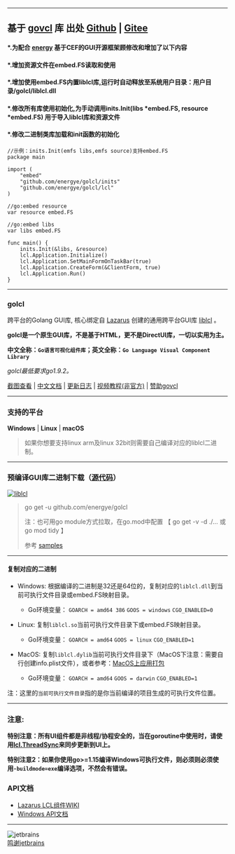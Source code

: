 
----
## 基于 [govcl](https://gitee.com/ying32/govcl/) 库 出处 [Github](https://github.com/ying32/govcl) | [Gitee](https://gitee.com/ying32/govcl)
#### *.为配合 [energy](https://github.com/energye/energy) 基于CEF的GUI开源框架顾修改和增加了以下内容
#### *.增加资源文件在embed.FS读取和使用
#### *.增加使用embed.FS内置liblcl库,运行时自动释放至系统用户目录：用户目录/golcl/liblcl.dll
#### *.修改所有库使用初始化,为手动调用inits.Init(libs *embed.FS, resource *embed.FS) 用于导入liblcl库和资源文件
#### *.修改二进制类库加载和init函数的初始化

```golang
//示例：inits.Init(emfs libs,emfs source)支持embed.FS
package main

import (
	"embed"
	"github.com/energye/golcl/inits"
	"github.com/energye/golcl/lcl"
)

//go:embed resource
var resource embed.FS

//go:embed libs
var libs embed.FS

func main() {
	inits.Init(&libs, &resource)
	lcl.Application.Initialize()
	lcl.Application.SetMainFormOnTaskBar(true)
	lcl.Application.CreateForm(&ClientForm, true)
	lcl.Application.Run()
}
```

----

### golcl

跨平台的Golang GUI库, 核心绑定自 [Lazarus](https://www.lazarus-ide.org/) 创建的通用跨平台GUI库 [liblcl](https://github.com/energye/liblcl) 。

**golcl是一个原生GUI库，不是基于HTML，更不是DirectUI库，一切以实用为主。**

**中文全称：`Go语言可视化组件库`；英文全称：`Go Language Visual Component Library`**

*golcl最低要求go1.9.2。*

[截图查看](https://z-kit.cc/screenshot.html) |
[中文文档](https://gitee.com/ying32/golcl/wikis/pages) |
[更新日志](https://z-kit.cc/changelog.html) |
[视频教程(非官方)](https://video.0-w.cc/videos/1) |
[赞助govcl](https://z-kit.cc/sponsor.html)

----

### 支持的平台
**Windows** | **Linux** | **macOS**

> 如果你想要支持linux arm及linux 32bit则需要自己编译对应的liblcl二进制。

----

### 预编译GUI库二进制下载（[源代码](https://github.com/ying32/liblcl)）
[![liblcl](https://img.shields.io/github/downloads/ying32/govcl/latest/liblcl-2.2.0.zip.svg)](https://github.com/ying32/govcl/releases/download/v2.2.0/liblcl-2.2.0.zip)


> go get -u github.com/energye/golcl
>
> 注：也可用go module方式拉取，在go.mod中配置 【 go get -v -d ./... 或 go mod tidy 】
> 
> 参考 [samples](https://github.com/energye/golcl/tree/main/samples)
----

#### 复制对应的二进制

* Windows: 根据编译的二进制是32还是64位的，复制对应的`liblcl.dll`到当前可执行文件目录或embed.FS映射目录。
  * Go环境变量： `GOARCH = amd64 386` `GOOS = windows` `CGO_ENABLED=0`

* Linux: 复制`liblcl.so`当前可执行文件目录下或embed.FS映射目录。
  * Go环境变量： `GOARCH = amd64` `GOOS = linux` `CGO_ENABLED=1`

* MacOS: 复制`liblcl.dylib`当前可执行文件目录下（MacOS下注意：需要自行创建info.plist文件），或者参考：[MacOS上应用打包](https://github.com/energye/golcl/blob/main/pkgs/macapp/README.md)
  * Go环境变量： `GOARCH = amd64` `GOOS = darwin` `CGO_ENABLED=1`


注：这里的`当前可执行文件目录`指的是你当前编译的项目生成的可执行文件位置。

----

### 注意:

**特别注意：所有UI组件都是非线程/协程安全的，当在goroutine中使用时，请使用[lcl.ThreadSync](https://gitee.com/ying32/golcl/wikis/pages?sort_id=976890&doc_id=102420)来同步更新到UI上。**

**特别注意2：如果你使用go>=1.15编译Windows可执行文件，则必须则必须使用`-buildmode=exe`编译选项，不然会有错误。**

### API文档

* [Lazarus LCL组件WIKI](http://wiki.freepascal.org/LCL_Components)
* [Windows API文档](https://msdn.microsoft.com/zh-cn/library/ms123401.aspx)

----

![jetbrains](https://z-kit.cc/assets/images/jetbrains.png)   
[鸣谢jetbrains](https://www.jetbrains.com/?from=golcl)  